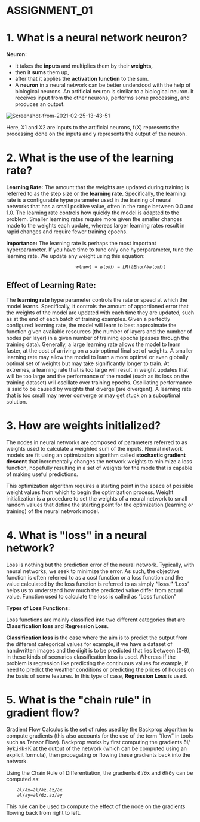 # ASSIGNMENT_01 # 
# 1. What is a neural network neuron?

**Neuron:**

-  It takes the **inputs** and multiplies them by their **weights,**
-  then it **sums** them up,
-  after that it applies the **activation function** to the sum.
-  A **neuron** in a neural network can be better understood with the help of biological neurons. An artificial neuron is similar to a biological neuron. It receives input from the other neurons, performs some processing, and produces an output.

![Screenshot-from-2021-02-25-13-43-51](https://user-images.githubusercontent.com/42655809/134331764-502107dd-4c88-44e4-9ce5-9a5a5ec17cfc.jpg)



Here, X1 and X2 are inputs to the artificial neurons, f(X) represents the processing done on the inputs and y represents the output of the neuron.


# 2. What is the use of the learning rate?

**Learning Rate:** 
The amount that the weights are updated during training is referred to as the step size or the **learning rate**.
Specifically, the learning rate is a configurable hyperparameter used in the training of neural networks that has a small positive value, often in the range between 0.0 and 1.0.
The learning rate controls how quickly the model is adapted to the problem. Smaller learning rates require more given the smaller changes made to the weights each update, whereas larger learning rates result in rapid changes and require fewer training epochs.

**Importance:**
The learning rate is perhaps the most important hyperparameter. If you have time to tune only one hyperparameter, tune the learning rate.
We update any weight using this equation:

						      𝑤(𝑛𝑒𝑤) = 𝑤(𝑜𝑙𝑑) − 𝐿𝑅(∂𝐸𝑟𝑟𝑜𝑟/∂𝑤(𝑜𝑙𝑑))
              
## Effect of Learning Rate:
The **learning rate** hyperparameter controls the rate or speed at which the model learns. 
Specifically, it controls the amount of apportioned error that the weights of the model are updated with each time they are updated, such as at the end of each batch of training examples.
Given a perfectly configured learning rate, the model will learn to best approximate the function given available resources (the number of layers and the number of nodes per layer) in a given number of training epochs (passes through the training data).
Generally, a large learning rate allows the model to learn faster, at the cost of arriving on a sub-optimal final set of weights. A smaller learning rate may allow the model to learn a more optimal or even globally optimal set of weights but may take significantly longer to train.
At extremes, a learning rate that is too large will result in weight updates that will be too large and the performance of the model (such as its loss on the training dataset) will oscillate over training epochs. Oscillating performance is said to be caused by weights that diverge (are divergent). A learning rate that is too small may never converge or may get stuck on a suboptimal solution.

# 3. How are weights initialized?

The nodes in neural networks are composed of parameters referred to as weights used to calculate a weighted sum of the inputs.
Neural network models are fit using an optimization algorithm called **stochastic gradient descent** that incrementally changes the network weights to minimize a loss function, hopefully resulting in a set of weights for the mode that is capable of making useful predictions.

This optimization algorithm requires a starting point in the space of possible weight values from which to begin the optimization process. Weight initialization is a procedure to set the weights of a neural network to small random values that define the starting point for the optimization (learning or training) of the neural network model.

# 4. What is "loss" in a neural network?

Loss is nothing but the prediction error of the neural network.
Typically, with neural networks, we seek to minimize the error. As such, the objective function is often referred to as a cost function or a loss function and the value calculated by the loss function is referred to as simply **“loss.”**
‘Loss’ helps us to understand how much the predicted value differ from actual value.
Function used to calculate the loss is called as “Loss function”

**Types of Loss Functions:** 

Loss functions are mainly classified into two different categories that are **Classification loss** and **Regression Loss**. 

**Classification loss** is the case where the aim is to predict the output from the different categorical values for example, if we have a dataset of handwritten images and the digit is to be predicted that lies between (0-9), in these kinds of scenarios classification loss is used.
Whereas if the problem is regression like predicting the continuous values for example, if need to predict the weather conditions or predicting the prices of houses on the basis of some features. In this type of case, **Regression Loss** is used. 

# 5. What is the "chain rule" in gradient flow?
Gradient Flow Calculus is the set of rules used by the Backprop algorithm to compute gradients (this also accounts for the use of the term “flow” in tools such as Tensor Flow). Backprop works by first computing the gradients ∂l/∂yk,i≤k≤K at the output of the network (which can be computed using an explicit formula), then propagating or flowing these gradients back into the network.

Using the Chain Rule of Differentiation, the gradients ∂l/∂x and ∂l/∂y can be computed as:

		∂l/∂x=∂l/∂z.∂z/∂x
		∂l/∂y=∂l/dz.∂z/∂y

This rule can be used to compute the effect of the node on the gradients flowing back from right to left. 
